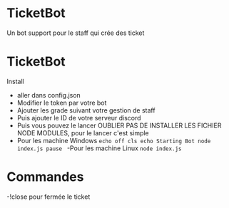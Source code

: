 # TicketBot
Un bot support pour le staff qui crée des ticket

# TicketBot
Install 

- aller dans config.json
- Modifier le token par votre bot 
- Ajouter les grade suivant votre gestion de staff
- Puis ajouter le ID de votre serveur discord
- Puis vous pouvez le lancer OUBLIER PAS DE INSTALLER LES FICHIER NODE MODULES, pour le lancer c'est simple 
- Pour les machine Windows
``echo off
cls
echo Starting Bot
node index.js
pause
``
-Pour les machine Linux
``
node index.js
``

# Commandes

-!close pour fermée le ticket

